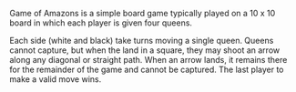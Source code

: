 Game of Amazons is a simple board game typically played on a 10 x 10 board in which each player is given four queens.

Each side (white and black) take turns moving a single queen. Queens cannot capture, but when the land in a square, they may shoot an arrow along any diagonal or straight path. When an arrow lands, it remains there for the remainder of the game and cannot be captured. The last player to make a valid move wins.
